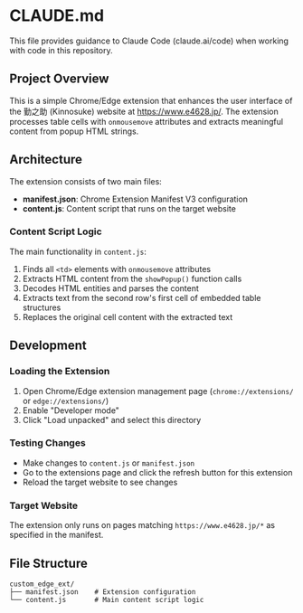 # CLAUDE.md

This file provides guidance to Claude Code (claude.ai/code) when working with code in this repository.

## Project Overview

This is a simple Chrome/Edge extension that enhances the user interface of the 勤之助 (Kinnosuke) website at https://www.e4628.jp/. The extension processes table cells with `onmousemove` attributes and extracts meaningful content from popup HTML strings.

## Architecture

The extension consists of two main files:

- **manifest.json**: Chrome Extension Manifest V3 configuration
- **content.js**: Content script that runs on the target website

### Content Script Logic

The main functionality in `content.js`:
1. Finds all `<td>` elements with `onmousemove` attributes
2. Extracts HTML content from the `showPopup()` function calls
3. Decodes HTML entities and parses the content
4. Extracts text from the second row's first cell of embedded table structures
5. Replaces the original cell content with the extracted text

## Development

### Loading the Extension
1. Open Chrome/Edge extension management page (`chrome://extensions/` or `edge://extensions/`)
2. Enable "Developer mode"
3. Click "Load unpacked" and select this directory

### Testing Changes
- Make changes to `content.js` or `manifest.json`
- Go to the extensions page and click the refresh button for this extension
- Reload the target website to see changes

### Target Website
The extension only runs on pages matching `https://www.e4628.jp/*` as specified in the manifest.

## File Structure
```
custom_edge_ext/
├── manifest.json    # Extension configuration
└── content.js       # Main content script logic
```